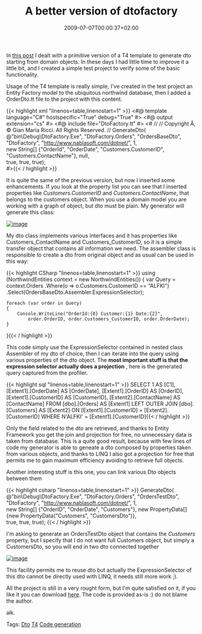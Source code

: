 ﻿---
title: "A better version of dtofactory"
description: ""
date: 2009-07-07T00:00:37+02:00
draft: false
tags: [NET framework,Software Architecture]
categories: [NET framework,Software Architecture]
---
In [this post](http://www.codewrecks.com/blog/index.php/2009/06/24/a-dto-factory-code-generator-with-visual-studio-t4/) I dealt with a primitive version of a T4 template to generate dto starting from domain objects. In these days I had little time to improve it a little bit, and I created a simple test project to verify some of the basic functionality.

Usage of the T4 template is really simple, I've created in the test project an Entity Factory model to the ubiquitous northwind database, then I added a OrderDto.tt file to the project with this content.

{{< highlight xml "linenos=table,linenostart=1" >}}
<#@ template language="C#" hostspecific="True" debug="True" #>
<#@ output extension="cs" #>
<#@ include file="DtoFactory.tt" #>
<#
// <copyright file="OrdersDto.tt" company="Gian Maria Ricci">
//  Copyright Ã‚ © Gian Maria Ricci. All Rights Reserved.
// </copyright>
    GenerateDto(
        @"bin\Debug\DtoFactory.Exe", 
        "DtoFactory.Orders",
        "OrdersBaseDto",
        "DtoFactory",
        "http://www.nablasoft.com/dotnet/",
        1,      
        new String[] {"OrderId", "OrderDate", "Customers.CustomerID", "Customers.ContactName"},
        null,   
        true, true, true);  
#>{{< / highlight >}}

<!-- Code inserted with Steve Dunn's Windows Live Writer Code Formatter Plugin.  http://dunnhq.com -->

It is quite the same of the previous version, but now I inserted some enhancements. If you look at the property list you can see that I inserted properties like *Customers.CustomerID* and *Customers.ContactName*, that belongs to the customers object. When you use a domain model you are working with a graph of object, but dto must be plain. My generator will generate this class:

[![image](https://www.codewrecks.com/blog/wp-content/uploads/2009/07/image-thumb14.png "image")](https://www.codewrecks.com/blog/wp-content/uploads/2009/07/image14.png)

My dto class implements various interfaces and it has properties like Customers\_ContactName and Customers\_CustomerID, so it is a simple transfer object that contains all information we need. The assembler class is responsible to create a dto from original object and as usual can be used in this way:

{{< highlight CSharp "linenos=table,linenostart=1" >}}
using (NorthwindEntities context = new NorthwindEntities())
{
    var Query = context.Orders
       .Where(o => o.Customers.CustomerID == "ALFKI")
       .Select(OrdersBaseDto.Assembler.ExpressionSelector);

    foreach (var order in Query)
    {
        Console.WriteLine("OrderId:{0} Customer:{1} Date:{2}",
            order.OrderID, order.Customers_CustomerID, order.OrderDate);
    }
}{{< / highlight >}}

<!-- Code inserted with Steve Dunn's Windows Live Writer Code Formatter Plugin.  http://dunnhq.com -->

This code simply use the ExpressionSelector contained in nested class Assembler of my dto of choice, then I can iterate into the query using various properties of the dto object. The  **most important stuff is that the expression selector actually does a projection** , here is the generated query captured from the profiler.

{{< highlight sql "linenos=table,linenostart=1" >}}
SELECT 
1 AS [C1], 
[Extent1].[OrderDate] AS [OrderDate], 
[Extent1].[OrderID] AS [OrderID], 
[Extent1].[CustomerID] AS [CustomerID], 
[Extent2].[ContactName] AS [ContactName]
FROM  [dbo].[Orders] AS [Extent1]
LEFT OUTER JOIN [dbo].[Customers] AS [Extent2] ON [Extent1].[CustomerID] = [Extent2].[CustomerID]
WHERE N'ALFKI' = [Extent1].[CustomerID]{{< / highlight >}}

<!-- Code inserted with Steve Dunn's Windows Live Writer Code Formatter Plugin.  http://dunnhq.com -->

Only the field related to the dto are retrieved, and thanks to Entity Framework you get the join and projection for free, no unnecessary data is taken from database. This is a quite good result, because with few lines of code my generator is able to geneate a dto composed by properties taken from various objects, and thanks to LINQ I also got a projection for free that permits me to gain maximum efficiency avoiding to retrieve full objects.

Another interesting stuff is this one, you can link various Dto objects between them

{{< highlight csharp "linenos=table,linenostart=1" >}}
    GenerateDto(
        @"bin\Debug\DtoFactory.Exe", 
        "DtoFactory.Orders",
        "OrdersTestDto",
        "DtoFactory",
        "http://www.nablasoft.com/dotnet/",
        1,      
        new String[] {"OrderID", "OrderDate", "Customers"},
        new PropertyData[] {new PropertyData("Customers", "CustomersDto")},   
        true, true, true); {{< / highlight >}}

<!-- Code inserted with Steve Dunn's Windows Live Writer Code Formatter Plugin.  http://dunnhq.com -->

I'm asking to generate an OrdersTestDto object that contains the *Customers* property, but I specify that I do not want full Customers object, but simply a CustomersDto, so you will end in two dto connected together

[![image](https://www.codewrecks.com/blog/wp-content/uploads/2009/07/image-thumb15.png "image")](https://www.codewrecks.com/blog/wp-content/uploads/2009/07/image15.png)

This facility permits me to reuse dto but actually the ExpressionSelector of this dto cannot be directly used with LINQ, it needs still more work ;).

All the project is still in a very rought form, but I'm quite satisfied on it, if you like it you can download [here](http://www.codewrecks.com/blog/storage/dtofactoryblog.zip). The code is provided as-is :) do not blame the author.

alk.

Tags: [Dto](http://technorati.com/tag/Dto) [T4](http://technorati.com/tag/T4) [Code generation](http://technorati.com/tag/Code%20generation)
